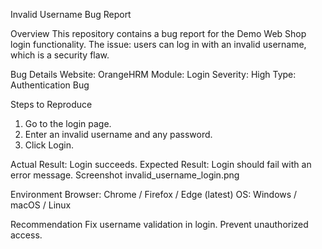 Invalid Username Bug Report

Overview
This repository contains a bug report for the Demo Web Shop login functionality.
The issue: users can log in with an invalid username, which is a security flaw.

Bug Details
Website: OrangeHRM
Module: Login
Severity: High
Type: Authentication Bug

Steps to Reproduce
1. Go to the login page.
2. Enter an invalid username and any password.
3. Click Login.

Actual Result: Login succeeds.
Expected Result: Login should fail with an error message.
Screenshot
invalid_username_login.png

Environment
Browser: Chrome / Firefox / Edge (latest)
OS: Windows / macOS / Linux

Recommendation
Fix username validation in login.
Prevent unauthorized access.
